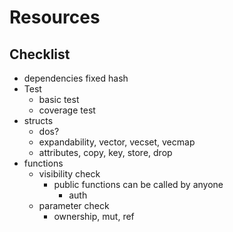 # Resources

## Checklist

- dependencies fixed hash
- Test
  - basic test 
  - coverage test
- structs
  - dos?
  - expandability, vector, vecset, vecmap
  - attributes, copy, key, store, drop
- functions
    - visibility check
      - public functions can be called by anyone
        - auth
    - parameter check
      - ownership, mut, ref
